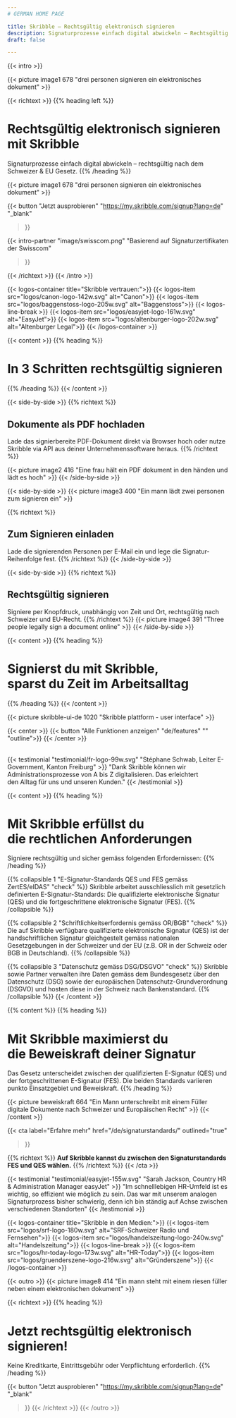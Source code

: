 ```yaml
---
# GERMAN HOME PAGE

title: Skribble – Rechtsgültig elektronisch signieren
description: Signaturprozesse einfach digital abwickeln – Rechtsgültig nach dem Schweizer & EU-Gesetz.
draft: false

---
```



[//]: # (--------------------------------------------------------------------------------------------------------------)

{{< intro >}}
<div class="hide-for-mobile">
  {{< picture image1 678 "drei personen signieren ein elektronisches dokument" >}}
</div>

{{< richtext >}}
{{% heading left %}}
# Rechtsgültig elektronisch signieren mit Skribble
Signaturprozesse einfach digital abwickeln –
rechtsgültig nach dem Schweizer & EU Gesetz.
{{% /heading %}}

<div class="hide-for-desktop">
  {{< picture image1 678 "drei personen signieren ein elektronisches dokument" >}}
</div>

{{< button
  "Jetzt ausprobieren"
  "https://my.skribble.com/signup?lang=de"
  "_blank"
>}}

{{< intro-partner
  "image/swisscom.png"
  "Basierend auf Signaturzertifikaten der Swisscom"
>}}

{{< /richtext >}}
{{< /intro >}}

[//]: # (--------------------------------------------------------------------------------------------------------------)

{{< logos-container title="Skribble vertrauen:">}}
  {{< logos-item src="logos/canon-logo-142w.svg" alt="Canon">}}
  {{< logos-item src="logos/baggenstoss-logo-205w.svg" alt="Baggenstoss">}}
  {{< logos-line-break >}}
  {{< logos-item src="logos/easyjet-logo-161w.svg" alt="EasyJet">}}
  {{< logos-item src="logos/altenburger-logo-202w.svg" alt="Altenburger Legal">}}
{{< /logos-container >}}

[//]: # (--------------------------------------------------------------------------------------------------------------)

{{< content >}}
{{% heading %}}
# In 3 Schritten rechtsgültig signieren
{{% /heading %}}
{{< /content >}}

{{< side-by-side >}}
{{% richtext %}}
## Dokumente als PDF hochladen
Lade das signierbereite PDF-Dokument direkt via Browser hoch oder nutze Skribble via API aus deiner Unternehmenssoftware heraus.
{{% /richtext %}}

{{< picture image2 416 "Eine frau hält ein PDF dokument in den händen und lädt es hoch" >}}
{{< /side-by-side >}}

[//]: # (--------------------------------------------------------------------------------------------------------------)

{{< side-by-side >}}
{{< picture image3 400 "Ein mann lädt zwei personen zum signieren ein" >}}

{{% richtext %}}
## Zum Signieren einladen
Lade die signierenden Personen per E-Mail ein und lege die Signatur-Reihenfolge fest.
{{% /richtext %}}
{{< /side-by-side >}}

[//]: # (--------------------------------------------------------------------------------------------------------------)

{{< side-by-side >}}
{{% richtext %}}
## Rechtsgültig signieren
Signiere per Knopfdruck, unabhängig
von Zeit und Ort, rechtsgültig nach Schweizer
und EU-Recht.
{{% /richtext %}}
{{< picture image4 391 "Three people legally sign a document online" >}}
{{< /side-by-side >}}

[//]: # (--------------------------------------------------------------------------------------------------------------)

{{< content >}}
{{% heading %}}
# Signierst du mit Skribble, <br class="hide-for-mobile">sparst du Zeit im Arbeitsalltag
{{% /heading %}}
{{< /content >}}

{{< picture skribble-ui-de 1020 "Skribble plattform - user interface" >}}

{{< center >}}
{{< button
  "Alle Funktionen anzeigen"
  "de/features"
  ""
  "outline">}}
{{< /center >}}

[//]: # (--------------------------------------------------------------------------------------------------------------)
<br>
{{< testimonial "testimonial/fr-logo-99w.svg" "Stéphane Schwab, Leiter E-Government, Kanton Freiburg" >}}
"Dank Skribble können wir Administrationsprozesse von A bis Z digitalisieren. Das erleichtert <br class="hide-for-mobile">den Alltag für uns und unseren Kunden." {{< /testimonial >}}

[//]: # (--------------------------------------------------------------------------------------------------------------)


{{< content >}}
{{% heading %}}
# Mit Skribble erfüllst du <br class="hide-for-mobile">die rechtlichen Anforderungen
Signiere rechtsgültig und sicher gemäss folgenden Erfordernissen:
{{% /heading %}}

{{% collapsible 1 "E-Signatur-Standards QES und FES gemäss ZertES/eIDAS" "check" %}}
Skribble arbeitet ausschliesslich mit gesetzlich definierten E-Signatur-Standards: Die qualifizierte elektronische Signatur (QES) und die fortgeschrittene elektronische Signatur (FES).
{{% /collapsible %}}

{{% collapsible 2 "Schriftlichkeitserfordernis gemäss OR/BGB" "check" %}}
Die auf Skribble verfügbare qualifizierte elektronische Signatur (QES) ist der handschriftlichen Signatur gleichgestelt gemäss nationalen Gesetzgebungen in der Schweizer und der EU (z.B. OR in der Schweiz oder BGB in Deutschland).
{{% /collapsible %}}

{{% collapsible 3 "Datenschutz gemäss DSG/DSGVO" "check" %}}
Skribble sowie Partner verwalten ihre Daten gemäss dem Bundesgesetz über den Datenschutz (DSG) sowie der europäischen Datenschutz-Grundverordnung (DSGVO) und hosten diese in der Schweiz nach Bankenstandard.
{{% /collapsible %}}
{{< /content >}}

[//]: # (--------------------------------------------------------------------------------------------------------------)

{{% content %}}
{{% heading %}}
# Mit Skribble maximierst du <br class="hide-for-mobile">die Beweiskraft deiner Signatur
Das Gesetz unterscheidet zwischen der qualifizierten E-Signatur (QES)
und der fortgeschrittenen E-Signatur (FES).
Die beiden Standards
variieren punkto Einsatzgebiet und Beweiskraft.
{{% /heading %}}

{{< picture beweiskraft 664 "Ein Mann unterschreibt mit einem Füller digitale Dokumente nach Schweizer und Europäischen Recht" >}}
{{< /content >}}

{{< cta
  label="Erfahre mehr"
  href="/de/signaturstandards/"
  outlined="true"
>}}

{{% richtext %}}
**Auf Skribble kannst du zwischen
den Signaturstandards FES und QES wählen.**
{{% /richtext %}}
{{< /cta >}}

[//]: # (--------------------------------------------------------------------------------------------------------------)

{{< testimonial "testimonial/easyjet-155w.svg" "Sarah Jackson, Country HR & Administration Manager easyJet" >}}
"Im schnelllebigen HR-Umfeld ist es wichtig, so effizient wie möglich zu sein. Das war mit unserem analogen Signaturprozess bisher schwierig, denn ich bin ständig auf Achse zwischen verschiedenen Standorten"
{{< /testimonial >}}

[//]: # (--------------------------------------------------------------------------------------------------------------)

{{< logos-container title="Skribble in den Medien:">}}
  {{< logos-item src="logos/srf-logo-180w.svg" alt="SRF-Schweizer Radio und Fernsehen">}}
  {{< logos-item src="logos/handelszeitung-logo-240w.svg" alt="Handelszeitung">}}
  {{< logos-line-break >}}
  {{< logos-item src="logos/hr-today-logo-173w.svg" alt="HR-Today">}}
  {{< logos-item src="logos/gruenderszene-logo-216w.svg" alt="Gründerszene">}}
{{< /logos-container >}}

[//]: # (--------------------------------------------------------------------------------------------------------------)


{{< outro >}}
{{< picture image8 414 "Ein mann steht mit einem riesen füller neben einem elektronischen dokument" >}}

{{< richtext >}}
{{% heading %}}
# Jetzt rechtsgültig elektronisch signieren!
Keine Kreditkarte, Eintrittsgebühr oder
Verpflichtung erforderlich.
{{% /heading %}}

{{< button
  "Jetzt ausprobieren"
  "https://my.skribble.com/signup?lang=de"
  "_blank"
>}}
{{< /richtext >}}
{{< /outro >}}
